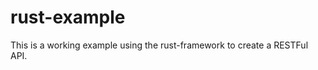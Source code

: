 rust-example
================

This is a working example using the rust-framework to create a RESTFul API.
